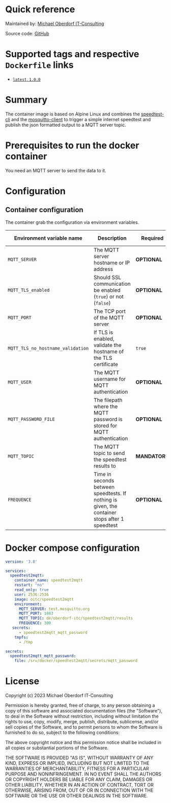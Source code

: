 # Quick reference

Maintained by: [Michael Oberdorf IT-Consulting](https://www.oberdorf-itc.de/)

Source code: [GitHub](https://github.com/cybcon/docker.speedtest2mqtt)

# Supported tags and respective `Dockerfile` links

* [`latest`, `1.0.0`](https://github.com/cybcon/docker.speedtest2mqtt/blob/v1.0.0/Dockerfile)

# Summary

The container image is based on Alpine Linux and combines the [speedtest-cli](https://github.com/sivel/speedtest-cli) and
the [mosquitto-client](https://mosquitto.org/) to trigger a simple internet speedtest and publish the json formatted output
to a MQTT server topic.

# Prerequisites to run the docker container
You need an MQTT server to send the data to it.

# Configuration
## Container configuration

The container grab the configuration via environment variables.

| Environment variable name | Description | Required | Default value |
|--|--|--|--|
| `MQTT_SERVER` | The MQTT server hostname or IP address | **OPTIONAL** | `localhost` |
| `MQTT_TLS_enabled` | Should SSL communication be enabled (`true`) or not (`false`) | **OPTIONAL** | `false` |
| `MQTT_PORT` | The TCP port of the MQTT server | **OPTIONAL** | `1883` |
| `MQTT_TLS_no_hostname_validation` | If TLS is enabled, validate the hostname of the TLS certificate | `true` |
| `MQTT_USER` | The MQTT username for MQTT authentication | **OPTIONAL** | |
| `MQTT_PASSWORD_FILE` | The filepath where the MQTT password is stored for MQTT authentication | **OPTIONAL** | |
| `MQTT_TOPIC` | The MQTT topic to send the speedtest results to | **MANDATORY** | |
| `FREQUENCE` | Time in seconds between speedtests. If nothing is given, the container stops after 1 speedtest | **OPTIONAL** | |

# Docker compose configuration

```yaml
version: '3.8'

services:
  speedtest2mqtt:
    container_name: speedtest2mqtt
    restart: "no"
    read_only: true
    user: 2536:2536
    image: oitc/speedtest2mqtt
    environment:
      MQTT_SERVER: test.mosquitto.org
      MQTT_PORT: 1883
      MQTT_TOPIC: de/oberdorf-itc/speedtest2mqtt/results
      FREQUENCE: 300
   secrets:
      - speedtest2mqtt_mqtt_password
    tmpfs:
      - /tmp

secrets:
  speedtest2mqtt_mqtt_password:
    file: /srv/docker/speedtest2mqtt/secrets/mqtt_password
```

# License

Copyright (c) 2023 Michael Oberdorf IT-Consulting

Permission is hereby granted, free of charge, to any person obtaining a copy
of this software and associated documentation files (the "Software"), to deal
in the Software without restriction, including without limitation the rights
to use, copy, modify, merge, publish, distribute, sublicense, and/or sell
copies of the Software, and to permit persons to whom the Software is
furnished to do so, subject to the following conditions:

The above copyright notice and this permission notice shall be included in all
copies or substantial portions of the Software.

THE SOFTWARE IS PROVIDED "AS IS", WITHOUT WARRANTY OF ANY KIND, EXPRESS OR
IMPLIED, INCLUDING BUT NOT LIMITED TO THE WARRANTIES OF MERCHANTABILITY,
FITNESS FOR A PARTICULAR PURPOSE AND NONINFRINGEMENT. IN NO EVENT SHALL THE
AUTHORS OR COPYRIGHT HOLDERS BE LIABLE FOR ANY CLAIM, DAMAGES OR OTHER
LIABILITY, WHETHER IN AN ACTION OF CONTRACT, TORT OR OTHERWISE, ARISING FROM,
OUT OF OR IN CONNECTION WITH THE SOFTWARE OR THE USE OR OTHER DEALINGS IN THE
SOFTWARE.
